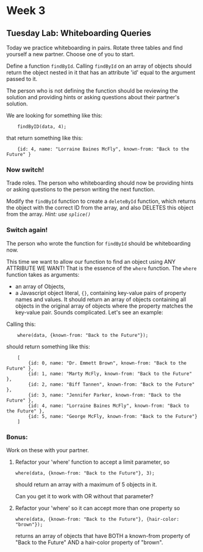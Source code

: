 # Week 3

## Tuesday Lab: Whiteboarding Queries

Today we practice whiteboarding in pairs. Rotate three tables and find yourself a new partner. Choose one of you to start.

Define a function `findById`. Calling `findById` on an array of objects should return the object nested in it that has an attribute 'id' equal to the argument passed to it.

The person who is not defining the function should be reviewing the solution and providing hints or asking questions about their partner's solution.

We are looking for something like this:

```
	findByID(data, 4);
```

that return something like this:

```
	{id: 4, name: "Lorraine Baines McFly", known-from: "Back to the Future" }
```

### Now switch!

Trade roles. The person who whiteboarding should now be providing hints or asking questions to the person writing the next function.

Modify the `findById` function to create a `deleteById` function, which returns the object with the correct ID from the array, and also DELETES this object from the array. *Hint: use `splice()`*

### Switch again!
The person who wrote the function for `findById` should be whiteboarding now.

This time we want to allow our function to find an object using ANY ATTRIBUTE WE WANT! That is the essence of the `where` function. The `where` function takes as arguments:
- an array of Objects,
- a Javascript object literal, `{}`, containing key-value pairs of property names and values.
It should return an array of objects containing all objects in the original array of objects where the property matches the key-value pair. Sounds complicated. Let's see an example:

Calling this:

```
	where(data, {known-from: "Back to the Future"});
```

should return something like this:

```
	[
		{id: 0, name: "Dr. Emmett Brown", known-from: "Back to the Future" },
		{id: 1, name: "Marty McFly, known-from: "Back to the Future" },
		{id: 2, name: "Biff Tannen", known-from: "Back to the Future" },
		{id: 3, name: "Jennifer Parker, known-from: "Back to the Future" },
		{id: 4, name: "Lorraine Baines McFly", known-from: "Back to the Future" },
		{id: 5, name: "George McFly, known-from: "Back to the Future"}
	]
```

### Bonus:
Work on these with your partner.

1. Refactor your 'where' function to accept a limit parameter, so
	```
	where(data, {known-from: "Back to the Future"}, 3);
	```
	should return an array with a maximum of 5 objects in it.

	Can you get it to work with OR without that parameter?

2. Refactor your 'where' so it can accept more than one property so
	```
	where(data, {known-from: "Back to the Future"}, {hair-color: "brown"});
	```
	returns an array of objects that have BOTH a known-from property of "Back to the Future" AND a hair-color property of "brown".
